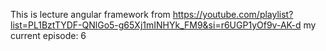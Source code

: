 This is lecture angular framework from https://youtube.com/playlist?list=PL1BztTYDF-QNlGo5-g65Xj1mINHYk_FM9&si=r6UGP1yOf9v-AK-d
my current episode: 6
